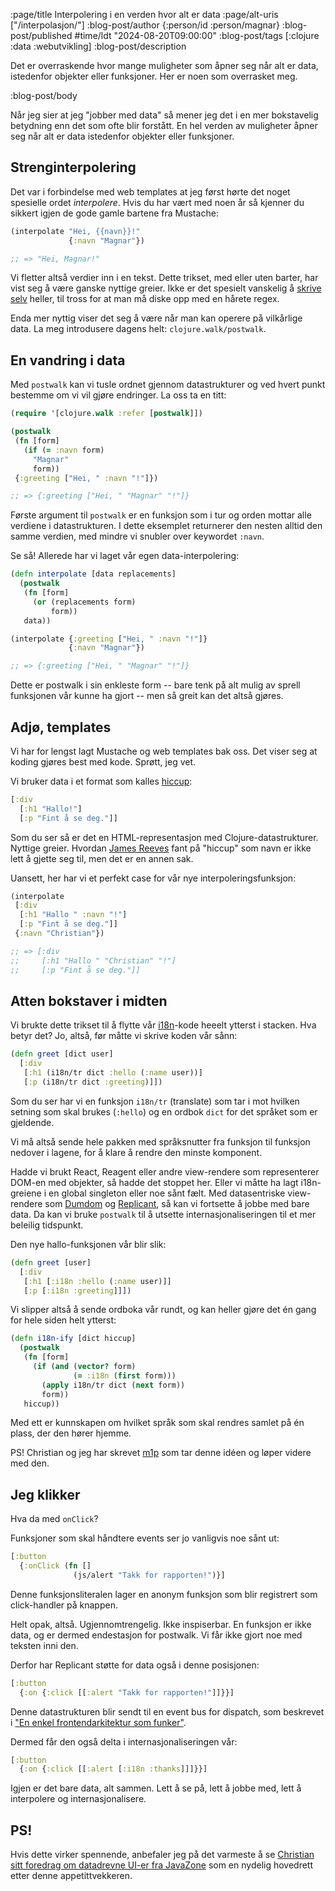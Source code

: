:page/title Interpolering i en verden hvor alt er data
:page/alt-uris ["/interpolasjon/"]
:blog-post/author {:person/id :person/magnar}
:blog-post/published #time/ldt "2024-08-20T09:00:00"
:blog-post/tags [:clojure :data :webutvikling]
:blog-post/description

Det er overraskende hvor mange muligheter som åpner seg når alt er data,
istedenfor objekter eller funksjoner. Her er noen som overrasket meg.

:blog-post/body

Når jeg sier at jeg "jobber med data" så mener jeg det i en mer bokstavelig
betydning enn det som ofte blir forstått. En hel verden av muligheter åpner seg
når alt er data istedenfor objekter eller funksjoner.

## Strenginterpolering

Det var i forbindelse med web templates at jeg først hørte det noget spesielle
ordet *interpolere*. Hvis du har vært med noen år så kjenner du sikkert igjen
de gode gamle bartene fra Mustache:

```clj
(interpolate "Hei, {{navn}}!"
             {:navn "Magnar"})

;; => "Hei, Magnar!"
```

Vi fletter altså verdier inn i en tekst. Dette trikset, med eller
uten barter, har vist seg å være ganske nyttige greier. Ikke er det spesielt
vanskelig å [skrive
selv](https://gist.github.com/magnars/d3e36c87fd756a2e64ba81fe29faf023) heller,
til tross for at man må diske opp med en hårete regex.

Enda mer nyttig viser det seg å være når man kan operere på vilkårlige data. La
meg introdusere dagens helt: `clojure.walk/postwalk`.

## En vandring i data

Med `postwalk` kan vi tusle ordnet gjennom datastrukturer og ved hvert punkt
bestemme om vi vil gjøre endringer. La oss ta en titt:

```clj
(require '[clojure.walk :refer [postwalk]])

(postwalk
 (fn [form]
   (if (= :navn form)
     "Magnar"
     form))
 {:greeting ["Hei, " :navn "!"]})

;; => {:greeting ["Hei, " "Magnar" "!"]}
```

Første argument til `postwalk` er en funksjon som i tur og orden mottar alle
verdiene i datastrukturen. I dette eksemplet returnerer den nesten alltid den
samme verdien, med mindre vi snubler over keywordet `:navn`.

Se så! Allerede har vi laget vår egen data-interpolering:

```clj
(defn interpolate [data replacements]
  (postwalk
   (fn [form]
     (or (replacements form)
         form))
   data))

(interpolate {:greeting ["Hei, " :navn "!"]}
             {:navn "Magnar"})

;; => {:greeting ["Hei, " "Magnar" "!"]}
```

Dette er postwalk i sin enkleste form -- bare tenk på alt mulig av sprell
funksjonen vår kunne ha gjort -- men så greit kan det altså gjøres.

## Adjø, templates

Vi har for lengst lagt Mustache og web templates bak oss. Det viser seg at
koding gjøres best med kode. Sprøtt, jeg vet.

Vi bruker data i et format som kalles [hiccup](https://github.com/weavejester/hiccup):

```clj
[:div
  [:h1 "Hallo!"]
  [:p "Fint å se deg."]]
```

Som du ser så er det en HTML-representasjon med Clojure-datastrukturer. Nyttige
greier. Hvordan [James Reeves](https://github.com/weavejester) fant på "hiccup" som navn er ikke lett å gjette
seg til, men det er en annen sak.

Uansett, her har vi et perfekt case for vår nye interpoleringsfunksjon:

```clj
(interpolate
 [:div
  [:h1 "Hallo " :navn "!"]
  [:p "Fint å se deg."]]
 {:navn "Christian"})

;; => [:div
;;     [:h1 "Hallo " "Christian" "!"]
;;     [:p "Fint å se deg."]]
```

## Atten bokstaver i midten

Vi brukte dette trikset til å flytte vår
[i18n](https://en.wikipedia.org/wiki/Internationalization_and_localization)-kode
heeelt ytterst i stacken. Hva betyr det? Jo, altså, før måtte vi skrive koden vår sånn:

```clj
(defn greet [dict user]
  [:div
   [:h1 (i18n/tr dict :hello (:name user))]
   [:p (i18n/tr dict :greeting)]])
```

Som du ser har vi en funksjon `i18n/tr` (translate) som tar i mot hvilken
setning som skal brukes (`:hello`) og en ordbok `dict` for det språket som er
gjeldende.

Vi må altså sende hele pakken med språksnutter fra funksjon til funksjon nedover
i lagene, for å klare å rendre den minste komponent.

Hadde vi brukt React, Reagent eller andre view-rendere som representerer DOM-en
med objekter, så hadde det stoppet her. Eller vi måtte ha lagt i18n-greiene i en
global singleton eller noe sånt fælt. Med datasentriske view-rendere som
[Dumdom](https://github.com/cjohansen/dumdom) og
[Replicant](https://github.com/cjohansen/replicant), så kan vi fortsette å jobbe
med bare data. Da kan vi bruke `postwalk` til å utsette internasjonaliseringen
til et mer beleilig tidspunkt.

Den nye hallo-funksjonen vår blir slik:

```clj
(defn greet [user]
  [:div
   [:h1 [:i18n :hello (:name user)]]
   [:p [:i18n :greeting]]])
```

Vi slipper altså å sende ordboka vår rundt, og kan heller gjøre det én gang for
hele siden helt ytterst:

```clj
(defn i18n-ify [dict hiccup]
  (postwalk
   (fn [form]
     (if (and (vector? form)
              (= :i18n (first form)))
       (apply i18n/tr dict (next form))
       form))
   hiccup))
```

Med ett er kunnskapen om hvilket språk som skal rendres samlet på én plass, der
den hører hjemme.

PS! Christian og jeg har skrevet [m1p](https://github.com/cjohansen/m1p) som tar
denne idéen og løper videre med den.

## Jeg klikker

Hva da med `onClick`?

Funksjoner som skal håndtere events ser jo vanligvis noe sånt ut:

```clj
[:button
  {:onClick (fn []
              (js/alert "Takk for rapporten!")}]
```

Denne funksjonsliteralen lager en anonym funksjon som blir registrert som
click-handler på knappen.

Helt opak, altså. Ugjennomtrengelig. Ikke inspiserbar. En funksjon er ikke data,
og er dermed endestasjon for postwalk. Vi får ikke gjort noe med teksten inni den.

Derfor har Replicant støtte for data også i denne posisjonen:

```clj
[:button
  {:on {:click [[:alert "Takk for rapporten!"]]}}]
```

Denne datastrukturen blir sendt til en event bus for dispatch, som beskrevet i
["En enkel frontendarkitektur som funker"](https://www.kodemaker.no/blogg/2020-01-enkel-arkitektur/).

Dermed får den også delta i internasjonaliseringen vår:

```clj
[:button
  {:on {:click [[:alert [:i18n :thanks]]]}}]
```

Igjen er det bare data, alt sammen. Lett å se på, lett å jobbe med, lett å
interpolere og internasjonalisere.

## PS!

Hvis dette virker spennende, anbefaler jeg på det varmeste å se [Christian sitt
foredrag om datadrevne UI-er fra
JavaZone](https://parenteser.mattilsynet.io/datadreven-frontend/) som en nydelig
hovedrett etter denne appetittvekkeren.

